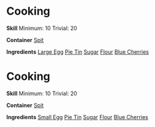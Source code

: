 <!-- TITLE: Blue Cherry Pie -->
<!-- SUBTITLE: A quick summary of Blue Cherry Pie -->

# Cooking
**Skill**
Minimum: 10
Trivial: 20

**Container**
[Spit](spit)

**Ingredients**
[Large Egg](large-egg)
[Pie Tin](pie-tin)
[Sugar](sugar)
[Flour](flour)
[Blue Cherries](blue-cherries)

# Cooking
**Skill**
Minimum: 10
Trivial: 20

**Container**
[Spit](spit)

**Ingredients**
[Small Egg](small-egg)
[Pie Tin](pie-tin)
[Sugar](sugar)
[Flour](flour)
[Blue Cherries](blue-cherries)